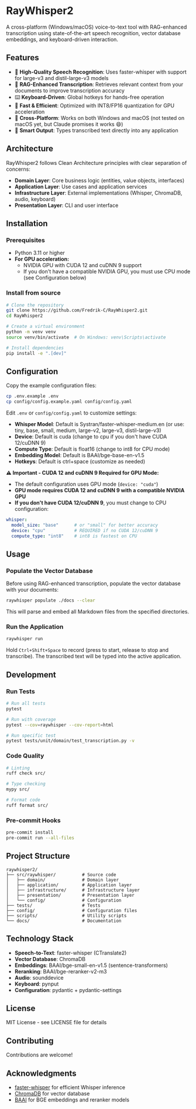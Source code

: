 # RayWhisper2

A cross-platform (Windows/macOS) voice-to-text tool with RAG-enhanced transcription using state-of-the-art speech recognition, vector database embeddings, and keyboard-driven interaction.

## Features

- 🎤 **High-Quality Speech Recognition**: Uses faster-whisper with support for large-v3 and distil-large-v3 models
- 🧠 **RAG-Enhanced Transcription**: Retrieves relevant context from your documents to improve transcription accuracy
- ⌨️ **Keyboard-Driven**: Global hotkeys for hands-free operation
- 🚀 **Fast & Efficient**: Optimized with INT8/FP16 quantization for GPU acceleration
- 🔄 **Cross-Platform**: Works on both Windows and macOS (not tested on macOS yet, but Claude promises it works 😄)
- 📝 **Smart Output**: Types transcribed text directly into any application

## Architecture

RayWhisper2 follows Clean Architecture principles with clear separation of concerns:

- **Domain Layer**: Core business logic (entities, value objects, interfaces)
- **Application Layer**: Use cases and application services
- **Infrastructure Layer**: External implementations (Whisper, ChromaDB, audio, keyboard)
- **Presentation Layer**: CLI and user interface

## Installation

### Prerequisites

- Python 3.11 or higher
- **For GPU acceleration:** 
  - NVIDIA GPU with CUDA 12 and cuDNN 9 support
  - If you don't have a compatible NVIDIA GPU, you must use CPU mode (see Configuration below)

### Install from source

```bash
# Clone the repository
git clone https://github.com/Fredrik-C/RayWhisper2.git
cd RayWhisper2

# Create a virtual environment
python -m venv venv
source venv/bin/activate  # On Windows: venv\Scripts\activate

# Install dependencies
pip install -e ".[dev]"
```

## Configuration

Copy the example configuration files:

```bash
cp .env.example .env
cp config/config.example.yaml config/config.yaml
```

Edit `.env` or `config/config.yaml` to customize settings:

- **Whisper Model**: Default is Systran/faster-whisper-medium.en (or use: tiny, base, small, medium, large-v2, large-v3, distil-large-v3)
- **Device**: Default is cuda (change to cpu if you don't have CUDA 12/cuDNN 9)
- **Compute Type**: Default is float16 (change to int8 for CPU mode)
- **Embedding Model**: Default is BAAI/bge-base-en-v1.5
- **Hotkeys**: Default is ctrl+space (customize as needed)

**⚠️ Important - CUDA 12 and cuDNN 9 Required for GPU Mode:**
- The default configuration uses GPU mode (`device: "cuda"`)
- **GPU mode requires CUDA 12 and cuDNN 9 with a compatible NVIDIA GPU**
- **If you don't have CUDA 12/cuDNN 9**, you must change to CPU configuration:

```yaml
whisper:
  model_size: "base"      # or "small" for better accuracy
  device: "cpu"           # REQUIRED if no CUDA 12/cuDNN 9
  compute_type: "int8"    # int8 is fastest on CPU
```

## Usage

### Populate the Vector Database

Before using RAG-enhanced transcription, populate the vector database with your documents:

```bash
raywhisper populate ./docs --clear
```

This will parse and embed all Markdown files from the specified directories.

### Run the Application

```bash
raywhisper run
```

Hold `Ctrl+Shift+Space` to record (press to start, release to stop and transcribe). The transcribed text will be typed into the active application.

## Development

### Run Tests

```bash
# Run all tests
pytest

# Run with coverage
pytest --cov=raywhisper --cov-report=html

# Run specific test
pytest tests/unit/domain/test_transcription.py -v
```

### Code Quality

```bash
# Linting
ruff check src/

# Type checking
mypy src/

# Format code
ruff format src/
```

### Pre-commit Hooks

```bash
pre-commit install
pre-commit run --all-files
```

## Project Structure

```
raywhisper2/
├── src/raywhisper/          # Source code
│   ├── domain/              # Domain layer
│   ├── application/         # Application layer
│   ├── infrastructure/      # Infrastructure layer
│   ├── presentation/        # Presentation layer
│   └── config/              # Configuration
├── tests/                   # Tests
├── config/                  # Configuration files
├── scripts/                 # Utility scripts
└── docs/                    # Documentation
```

## Technology Stack

- **Speech-to-Text**: faster-whisper (CTranslate2)
- **Vector Database**: ChromaDB
- **Embeddings**: BAAI/bge-small-en-v1.5 (sentence-transformers)
- **Reranking**: BAAI/bge-reranker-v2-m3
- **Audio**: sounddevice
- **Keyboard**: pynput
- **Configuration**: pydantic + pydantic-settings

## License

MIT License - see LICENSE file for details

## Contributing

Contributions are welcome!

## Acknowledgments

- [faster-whisper](https://github.com/guillaumekln/faster-whisper) for efficient Whisper inference
- [ChromaDB](https://www.trychroma.com/) for vector database
- [BAAI](https://huggingface.co/BAAI) for BGE embeddings and reranker models

